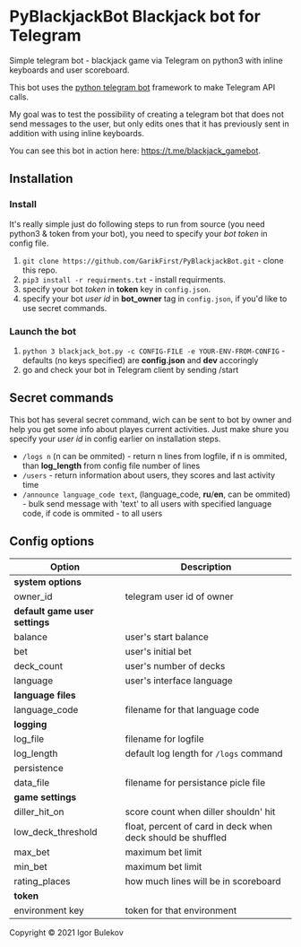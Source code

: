 # PyBlackjackBot Blackjack bot for Telegram

Simple telegram bot - blackjack game via Telegram on python3 with inline keyboards and user scoreboard. 

This bot uses the [python telegram bot](https://python-telegram-bot.org) framework to make Telegram API calls.

My goal was to test the possibility of creating a telegram bot that does not send messages to the user, but only edits ones that it has previously sent in addition with using inline keyboards.

You can see this bot in action here: https://t.me/blackjack_gamebot.

## Installation

### Install 

It's really simple just do following steps to run from source (you need python3 & token from your bot), you need to specify your _bot token_ in config file.
1. `git clone https://github.com/GarikFirst/PyBlackjackBot.git` - clone this repo.
2. `pip3 install -r requirments.txt` - install requirments.
3. specify your bot _token_ in **token** key in `config.json`.
4. specify your bot _user id_ in **bot_owner** tag in `config.json`, if you'd like to use secret commands.

### Launch the bot

1. `python 3 blackjack_bot.py -c CONFIG-FILE -e YOUR-ENV-FROM-CONFIG` - defaults (no keys specified) are **config.json** and **dev** accoringly
2. go and check your bot in Telegram client by sending /start

## Secret commands

This bot has several secret command, wich can be sent to bot by owner and help you get some info about playes current activities. Just make shure you specify your _user id_ in config earlier on installation steps.

- `/logs n` (n can be ommited) - return n lines from logfile, if n is ommited, than **log_length** from config file number of lines
- `/users` - return information about users, they scores and last activity time
- `/announce language_code text`, (language_code, **ru**/**en**, can be ommited) - bulk send message with 'text' to all users with specified language code, if code is ommited - to all users

## Config options

| Option                   | Description                                                 |
| ------------------------ | ------------------------------------------------------------|
| **system options**                                                                     |
| owner_id                 | telegram user id of owner                                   |
| **default game user settings**                                                         |
| balance                  | user's start balance                                        |
| bet                      | user's initial bet                                          |
| deck_count               | user's number of decks                                      |
| language                 | user's interface language                                   |
| **language files**                                                                     |
| language_code            | filename for that language code                             |
| **logging**                                                                            |
| log_file                 | filename for logfile                                        |
| log_length               | default log length for `/logs` command                      |
| persistence                                                                            |
| data_file                | filename for persistance picle file                         |
| **game settings**                                                                      |
| diller_hit_on            | score count when diller shouldn' hit                        | 
| low_deck_threshold       | float, percent of card in deck when deck should be shuffled |
| max_bet       | maximum bet limit                                                      |
| min_bet | maximum bet limit                                                            |
| rating_places | how much lines will be in scoreboard                                   |
| **token**                                                                              |
| environment key | token for that environment                                           |

Copyright © 2021 Igor Bulekov
